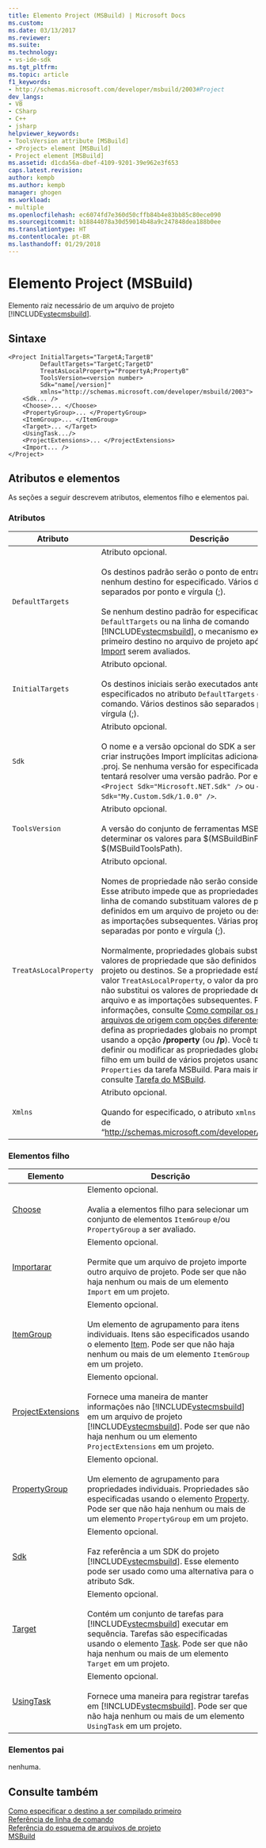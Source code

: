 ```yaml
---
title: Elemento Project (MSBuild) | Microsoft Docs
ms.custom: 
ms.date: 03/13/2017
ms.reviewer: 
ms.suite: 
ms.technology:
- vs-ide-sdk
ms.tgt_pltfrm: 
ms.topic: article
f1_keywords:
- http://schemas.microsoft.com/developer/msbuild/2003#Project
dev_langs:
- VB
- CSharp
- C++
- jsharp
helpviewer_keywords:
- ToolsVersion attribute [MSBuild]
- <Project> element [MSBuild]
- Project element [MSBuild]
ms.assetid: d1cda56a-dbef-4109-9201-39e962e3f653
caps.latest.revision: 
author: kempb
ms.author: kempb
manager: ghogen
ms.workload:
- multiple
ms.openlocfilehash: ec6074fd7e360d50cffb84b4e83bb85c80ece090
ms.sourcegitcommit: b18844078a30d59014b48a9c247848dea188b0ee
ms.translationtype: HT
ms.contentlocale: pt-BR
ms.lasthandoff: 01/29/2018
---
```

# <a name="project-element-msbuild"></a>Elemento Project (MSBuild)
Elemento raiz necessário de um arquivo de projeto [!INCLUDE[vstecmsbuild](../extensibility/internals/includes/vstecmsbuild_md.md)].  

## <a name="syntax"></a>Sintaxe  

```  
<Project InitialTargets="TargetA;TargetB"  
         DefaultTargets="TargetC;TargetD"  
         TreatAsLocalProperty="PropertyA;PropertyB"  
         ToolsVersion=<version number>
         Sdk="name[/version]"
         xmlns="http://schemas.microsoft.com/developer/msbuild/2003">  
    <Sdk... />
    <Choose>... </Choose>  
    <PropertyGroup>... </PropertyGroup>  
    <ItemGroup>... </ItemGroup>  
    <Target>... </Target>  
    <UsingTask.../>  
    <ProjectExtensions>... </ProjectExtensions>  
    <Import... />  
</Project>  
```  

## <a name="attributes-and-elements"></a>Atributos e elementos  
 As seções a seguir descrevem atributos, elementos filho e elementos pai.  

### <a name="attributes"></a>Atributos  

|Atributo|Descrição|  
|---------------|-----------------|  
|`DefaultTargets`|Atributo opcional.<br /><br /> Os destinos padrão serão o ponto de entrada do build se nenhum destino for especificado. Vários destinos são separados por ponto e vírgula (;).<br /><br /> Se nenhum destino padrão for especificado no atributo `DefaultTargets` ou na linha de comando [!INCLUDE[vstecmsbuild](../extensibility/internals/includes/vstecmsbuild_md.md)], o mecanismo executa o primeiro destino no arquivo de projeto após os elementos [Import](../msbuild/import-element-msbuild.md) serem avaliados.|  
|`InitialTargets`|Atributo opcional.<br /><br /> Os destinos iniciais serão executados antes dos destinos especificados no atributo `DefaultTargets` ou na linha de comando. Vários destinos são separados por ponto e vírgula (;).|  
|`Sdk`|Atributo opcional. <br /><br /> O nome e a versão opcional do SDK a ser usado para criar instruções Import implícitas adicionadas ao arquivo .proj. Se nenhuma versão for especificada, o MSBuild tentará resolver uma versão padrão.  Por exemplo `<Project Sdk="Microsoft.NET.Sdk" />` ou `<Project Sdk="My.Custom.Sdk/1.0.0" />`.|  
|`ToolsVersion`|Atributo opcional.<br /><br /> A versão do conjunto de ferramentas MSBuild usada para determinar os valores para $(MSBuildBinPath) e $(MSBuildToolsPath).|  
|`TreatAsLocalProperty`|Atributo opcional.<br /><br /> Nomes de propriedade não serão considerados globais. Esse atributo impede que as propriedades específicas de linha de comando substituam valores de propriedade definidos em um arquivo de projeto ou destinos e todas as importações subsequentes. Várias propriedades são separadas por ponto e vírgula (;).<br /><br /> Normalmente, propriedades globais substituem os valores de propriedade que são definidos no arquivo de projeto ou destinos. Se a propriedade está listada no valor `TreatAsLocalProperty`, o valor da propriedade global não substitui os valores de propriedade definidos no arquivo e as importações subsequentes. Para obter mais informações, consulte [Como compilar os mesmos arquivos de origem com opções diferentes](../msbuild/how-to-build-the-same-source-files-with-different-options.md). **Observação:** defina as propriedades globais no prompt de comando usando a opção **/property** (ou **/p**). Você também pode definir ou modificar as propriedades globais para projetos filho em um build de vários projetos usando o atributo `Properties` da tarefa MSBuild. Para mais informações, consulte [Tarefa do MSBuild](../msbuild/msbuild-task.md).|  
|`Xmlns`|Atributo opcional.<br /><br /> Quando for especificado, o atributo `xmlns` deve ter o valor de “http://schemas.microsoft.com/developer/msbuild/2003”.|  

### <a name="child-elements"></a>Elementos filho  

|Elemento|Descrição|  
|-------------|-----------------|  
|[Choose](../msbuild/choose-element-msbuild.md)|Elemento opcional.<br /><br /> Avalia a elementos filho para selecionar um conjunto de elementos `ItemGroup` e/ou `PropertyGroup` a ser avaliado.|  
|[Importarar](../msbuild/import-element-msbuild.md)|Elemento opcional.<br /><br /> Permite que um arquivo de projeto importe outro arquivo de projeto. Pode ser que não haja nenhum ou mais de um elemento `Import` em um projeto.|  
|[ItemGroup](../msbuild/itemgroup-element-msbuild.md)|Elemento opcional.<br /><br /> Um elemento de agrupamento para itens individuais. Itens são especificados usando o elemento [Item](../msbuild/item-element-msbuild.md). Pode ser que não haja nenhum ou mais de um elemento `ItemGroup` em um projeto.|  
|[ProjectExtensions](../msbuild/projectextensions-element-msbuild.md)|Elemento opcional.<br /><br /> Fornece uma maneira de manter informações não [!INCLUDE[vstecmsbuild](../extensibility/internals/includes/vstecmsbuild_md.md)] em um arquivo de projeto [!INCLUDE[vstecmsbuild](../extensibility/internals/includes/vstecmsbuild_md.md)]. Pode ser que não haja nenhum ou um elemento `ProjectExtensions` em um projeto.|  
|[PropertyGroup](../msbuild/propertygroup-element-msbuild.md)|Elemento opcional.<br /><br /> Um elemento de agrupamento para propriedades individuais. Propriedades são especificadas usando o elemento [Property](../msbuild/property-element-msbuild.md). Pode ser que não haja nenhum ou mais de um elemento `PropertyGroup` em um projeto.|
|[Sdk](../msbuild/sdk-element-msbuild.md)|Elemento opcional.<br /><br /> Faz referência a um SDK do projeto [!INCLUDE[vstecmsbuild](../extensibility/internals/includes/vstecmsbuild_md.md)].  Esse elemento pode ser usado como uma alternativa para o atributo Sdk.|  
|[Target](../msbuild/target-element-msbuild.md)|Elemento opcional.<br /><br /> Contém um conjunto de tarefas para [!INCLUDE[vstecmsbuild](../extensibility/internals/includes/vstecmsbuild_md.md)] executar em sequência. Tarefas são especificadas usando o elemento [Task](../msbuild/task-element-msbuild.md). Pode ser que não haja nenhum ou mais de um elemento `Target` em um projeto.|  
|[UsingTask](../msbuild/usingtask-element-msbuild.md)|Elemento opcional.<br /><br /> Fornece uma maneira para registrar tarefas em [!INCLUDE[vstecmsbuild](../extensibility/internals/includes/vstecmsbuild_md.md)]. Pode ser que não haja nenhum ou mais de um elemento `UsingTask` em um projeto.|  

### <a name="parent-elements"></a>Elementos pai  
 nenhuma.  

## <a name="see-also"></a>Consulte também  
 [Como especificar o destino a ser compilado primeiro](../msbuild/how-to-specify-which-target-to-build-first.md)   
 [Referência de linha de comando](../msbuild/msbuild-command-line-reference.md)   
 [Referência do esquema de arquivos de projeto](../msbuild/msbuild-project-file-schema-reference.md)   
 [MSBuild](../msbuild/msbuild.md)
